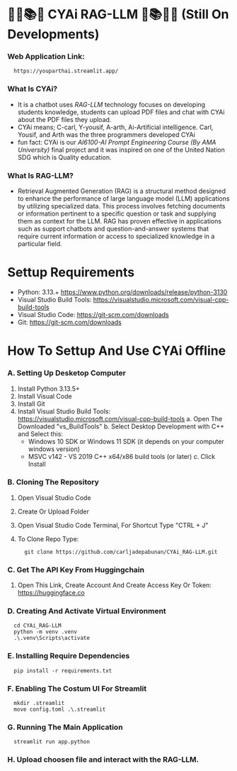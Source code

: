# ✍🏻📚🤖  CYAi RAG-LLM 🤖📚✍🏻 (Still On Developments)

### Web Application Link: 
      https://youparthai.streamlit.app/
### What Is CYAi?
- It is a chatbot uses _RAG-LLM_ technology focuses on developing students knowledge, students can upload PDF files and chat with CYAi about the PDF files they upload.
- CYAi means; C-carl, Y-yousif, A-arth, Ai-Artificial intelligence. Carl, Yousif, and Arth was the three programmers developed CYAi
- fun fact: CYAi is our _AI6100-AI Prompt Engineering Course (By AMA University)_ final project and it was inspired on one of the United Nation SDG which is Quality education.
### What Is RAG-LLM?
- Retrieval Augmented Generation (RAG) is a structural method designed to enhance the performance of large language model (LLM) applications by utilizing specialized data. This process involves fetching documents or information pertinent to a specific question or task and supplying them as context for the LLM. RAG has proven effective in applications such as support chatbots and question-and-answer systems that require current information or access to specialized knowledge in a particular field.

# Settup Requirements
- Python: 3.13.+ https://www.python.org/downloads/release/python-3130
- Visual Studio Build Tools: https://visualstudio.microsoft.com/visual-cpp-build-tools
- Visual Studio Code: https://git-scm.com/downloads
- Git: https://git-scm.com/downloads

# How To Settup And Use CYAi Offline
### A. Setting Up Desketop Computer
   1. Install Python 3.13.5+
   2. Install Visual Code
   3. Install Git
   4. Install Visual Studio Build Tools: https://visualstudio.microsoft.com/visual-cpp-build-tools
      a. Open The Downloaded "vs_BuildTools"
      b. Select Desktop Development with C++ and Select this:
        - Windows 10 SDK or Windows 11 SDK (it depends on your computer windows version)
        - MSVC v142 - VS 2019 C++ x64/x86 build tools (or later)
      c. Click Install
### B. Cloning The Repository
   1. Open Visual Studio Code
   2. Create Or Upload Folder
   3. Open Visual Studio Code Terminal, For Shortcut Type "CTRL + J"
   4. To Clone Repo Type:

            git clone https://github.com/carljadepabunan/CYAi_RAG-LLM.git
### C. Get The API Key From Huggingchain
   1. Open This Link, Create Account And Create Access Key Or Token: https://huggingface.co
### D. Creating And Activate Virtual Environment
      cd CYAi_RAG-LLM
      python -m venv .venv
      .\.venv\Scripts\activate
### E. Installing Require Dependencies
      pip install -r requirements.txt
### F. Enabling The Costum UI For Streamlit      
      mkdir .streamlit
      move config.toml .\.streamlit
### G. Running The Main Application
      streamlit run app.python
### H. Upload choosen file and interact with the RAG-LLM.
